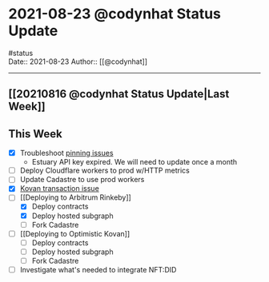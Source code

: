 # 2021-08-23 @codynhat Status Update
#status  
Date:: 2021-08-23
Author:: [[@codynhat]]

---

## [[20210816 @codynhat Status Update|Last Week]]

## This Week
- [x] Troubleshoot [pinning issues](https://github.com/Geo-Web-Project/storage-workers/issues/3)
	- Estuary API key expired. We will need to update once a month
- [ ] Deploy Cloudflare workers to prod w/HTTP metrics
- [ ] Update Cadastre to use prod workers
- [x] [Kovan transaction issue](https://github.com/Geo-Web-Project/cadastre/issues/66)
- [ ] [[Deploying to Arbitrum Rinkeby]]
	- [x] Deploy contracts
	- [x] Deploy hosted subgraph
	- [ ] Fork Cadastre
- [ ] [[Deploying to Optimistic Kovan]]
	- [ ] Deploy contracts
	- [ ] Deploy hosted subgraph
	- [ ] Fork Cadastre
- [ ] Investigate what's needed to integrate NFT:DID 